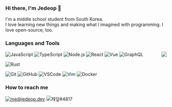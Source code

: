 ### Hi there, I'm Jedeop 👋

I'm a middle school student from South Korea.  
I love learning new things and making what I imagined with programming.
I love open-source, too.

### Languages and Tools
<img align="right" src="https://github-readme-stats.vercel.app/api/top-langs/?username=jedeop&layout=compact">

![JavaScript](https://img.shields.io/badge/JavaScript-F7DF1E?style=flat-square&logo=JavaScript&logoColor=black)
![TypeScript](https://img.shields.io/badge/TypeScript-007ACC?style=flat-square&logo=TypeScript&logoColor=white)
![Node.js](https://img.shields.io/badge/Node.js-339933?style=flat-square&logo=Node.js&logoColor=white)
![React](https://img.shields.io/badge/React-61DAFB?style=flat-square&logo=React&logoColor=black)
![Vue](https://img.shields.io/badge/Vue-4FC08D?style=flat-square&logo=Vue.js&logoColor=white)
![GraphQL](https://img.shields.io/badge/GraphQL-E10098?style=flat-square&logo=GraphQL&logoColor=white)

![Rust](https://img.shields.io/badge/Rust-000000?style=flat-square&logo=Rust&logoColor=white)

![Git](https://img.shields.io/badge/Git-F05032?style=flat-square&logo=Git&logoColor=white)
![GitHub](https://img.shields.io/badge/GitHub-181717?style=flat-square&logo=GitHub&logoColor=white)
![VSCode](https://img.shields.io/badge/VSCode-007ACC?style=flat-square&logo=Visual%20Studio%20Code&logoColor=white)
![Vim](https://img.shields.io/badge/Vim-019733?style=flat-square&logo=Vim&logoColor=white)
![Docker](https://img.shields.io/badge/Docker-2496ED?style=flat-square&logo=Docker&logoColor=white)

### How to reach me
[![me@jedeop.dev](https://img.shields.io/badge/me@jedeop.dev-0A84FF?style=flat-square&logo=Thunderbird&logoColor=white)](mailto:me@jedeop.dev)
![제덮#4817](https://img.shields.io/badge/%EC%A0%9C%EB%8D%AE%234817-7289DA?style=flat-square&logo=Discord&logoColor=white)

<!--
**jedeop/jedeop** is a ✨ _special_ ✨ repository because its `README.md` (this file) appears on your GitHub profile.

Here are some ideas to get you started:

- 🔭 I’m currently working on ...
- 🌱 I’m currently learning ...
- 👯 I’m looking to collaborate on ...
- 🤔 I’m looking for help with ...
- 💬 Ask me about ...
- 📫 How to reach me: ...
- 😄 Pronouns: ...
- ⚡ Fun fact: ...
-->
